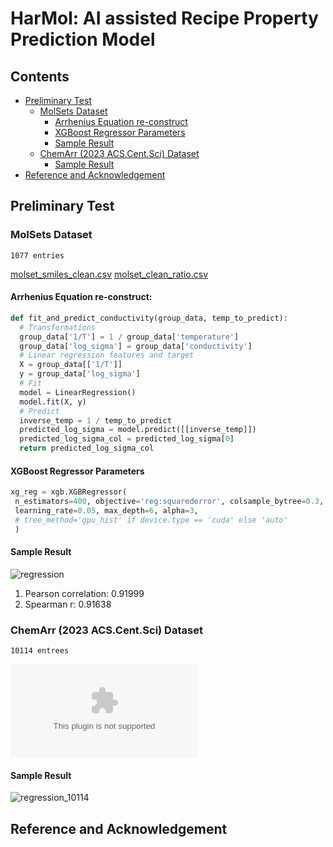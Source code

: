 # HarMol: AI assisted Recipe Property Prediction Model

## Contents
* [Preliminary Test](#preliminary-test)
  * [MolSets Dataset](#molsets-dataset)
    * [Arrhenius Equation re-construct](#arrhenius-equation-re-construct)
    * [XGBoost Regressor Parameters](#xgboost-regressor-parameters)
    * [Sample Result](#sample-result)
  * [ChemArr (2023 ACS.Cent.Sci) Dataset](#chemarr-(2023-acs.cent.sci)-dataset)
    * [Sample Result](#sample-result)
* [Reference and Acknowledgement](reference-and-acknowledgement)


## Preliminary Test

### MolSets Dataset
```1077 entries```

[molset_smiles_clean.csv](https://github.com/StarLiu714/HarMol/files/14746855/molset_smiles_clean.csv)
[molset_clean_ratio.csv](https://github.com/StarLiu714/HarMol/files/14746787/molset_clean_ratio.csv) 

#### Arrhenius Equation re-construct:
   ```python
   def fit_and_predict_conductivity(group_data, temp_to_predict):
     # Transformations
     group_data['1/T'] = 1 / group_data['temperature']
     group_data['log_sigma'] = group_data['conductivity']
     # Linear regression features and target
     X = group_data[['1/T']]
     y = group_data['log_sigma']
     # Fit
     model = LinearRegression()
     model.fit(X, y)
     # Predict
     inverse_temp = 1 / temp_to_predict
     predicted_log_sigma = model.predict([[inverse_temp]])
     predicted_log_sigma_col = predicted_log_sigma[0]
     return predicted_log_sigma_col
 ```

#### XGBoost Regressor Parameters
```python
xg_reg = xgb.XGBRegressor(
 n_estimators=400, objective='reg:squarederror', colsample_bytree=0.3,
 learning_rate=0.05, max_depth=6, alpha=3,
 # tree_method='gpu_hist' if device.type == 'cuda' else 'auto'
 )
```

#### Sample Result
![regression](https://github.com/StarLiu714/HarMol/assets/87756322/05715870-570e-4888-8518-f1b2da22e6bc)
1. Pearson correlation: 0.91999
2. Spearman r: 0.91638


### ChemArr (2023 ACS.Cent.Sci) Dataset
```10114 entrees```

![clean_train_data.csv](https://github.com/StarLiu714/HarMol/files/14746987/clean_train_data.csv)


#### Sample Result
![regression_10114](https://github.com/StarLiu714/HarMol/assets/87756322/60f9e9ba-f26b-4ad8-b126-827f7e473610)



## Reference and Acknowledgement




